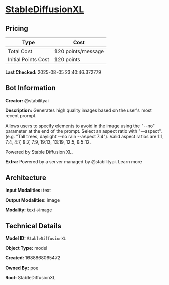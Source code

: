 # [StableDiffusionXL](https://poe.com/StableDiffusionXL)

## Pricing

| Type | Cost |
|------|------|
| Total Cost | 120 points/message |
| Initial Points Cost | 120 points |

**Last Checked:** 2025-08-05 23:40:46.372779


## Bot Information

**Creator:** @stabilityai

**Description:** Generates high quality images based on the user's most recent prompt. 

Allows users to specify elements to avoid in the image using the "--no" parameter at the end of the prompt. Select an aspect ratio with "--aspect". (e.g. "Tall trees, daylight --no rain --aspect 7:4"). Valid aspect ratios are 1:1, 7:4, 4:7, 9:7, 7:9, 19:13, 13:19, 12:5, & 5:12. 

Powered by Stable Diffusion XL.

**Extra:** Powered by a server managed by @stabilityai. Learn more


## Architecture

**Input Modalities:** text

**Output Modalities:** image

**Modality:** text->image


## Technical Details

**Model ID:** `StableDiffusionXL`

**Object Type:** model

**Created:** 1688868065472

**Owned By:** poe

**Root:** StableDiffusionXL
